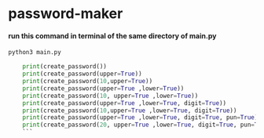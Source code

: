 # password-maker

#### run this command in terminal  of the same directory of main.py
```bash
python3 main.py
```

```python
    print(create_password())
    print(create_password(upper=True))
    print(create_password(10,upper=True))
    print(create_password(upper=True ,lower=True))
    print(create_password(10, upper=True ,lower=True))
    print(create_password(upper=True ,lower=True, digit=True))
    print(create_password(10,upper=True ,lower=True, digit=True))
    print(create_password(upper=True ,lower=True, digit=True, pun=True))
    print(create_password(20, upper=True ,lower=True, digit=True, pun=True))
    ```
